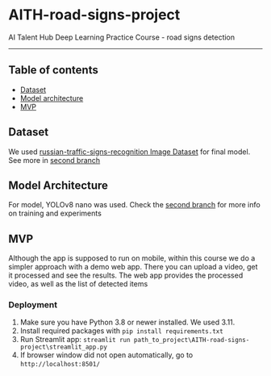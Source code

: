 # AITH-road-signs-project
AI Talent Hub Deep Learning Practice Course - road signs detection

---
 
## Table of contents

- [Dataset](#dataset)
- [Model architecture](#model-architecture)
- [MVP](#mvp)

## Dataset
We used [russian-traffic-signs-recognition Image Dataset](https://universe.roboflow.com/mguogareva/russian-traffic-signs-recognition/dataset/3) for final model. See more in [second branch](https://github.com/TSheyd/AITH-road-signs-project/tree/grishaechka)


## Model Architecture
For model, YOLOv8 nano was used. Check the [second branch](https://github.com/TSheyd/AITH-road-signs-project/tree/grishaechka) for more info on training and experiments

## MVP
Although the app is supposed to run on mobile, within this course we do a simpler approach with a demo web app. There you can upload a video, get it processed and see the results. 
The web app provides the processed video, as well as the list of detected items

### Deployment
1. Make sure you have Python 3.8 or newer installed. We used 3.11.
2. Install required packages with `pip install requirements.txt`
3. Run Streamlit app: `streamlit run path_to_project\AITH-road-signs-project\streamlit_app.py`
4. If browser window did not open automatically, go to `http://localhost:8501/`


